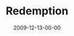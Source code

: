 ---
layout: message
category: message
series: "Redemption"
title: "Redemption"
date: 2009-12-13-00-00
message_id: 594
audio: "http://s3.amazonaws.com/crossroads-media/messages/audio/Redemption1.mp3"
audio-duration: "26:08"
description: "Jesus came to be the rescuer of all people."
video: "http://s3.amazonaws.com/crossroads-media/messages/video/Redemption1.mp4"
video-duration: "26:08"
yt-embed-url: "//www.youtube.com/embed/DcehsxPAN6o"
video-image: "http://s3.amazonaws.com/crossroads-media/images/Redemption1-still.jpg"
tag: 
 - redemption
 - tome
 - jesus
 - christmas
explicit: false
---